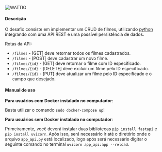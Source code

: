 ![WATTIO](http://wattio.com.br/web/image/1204-212f47c3/Logo%20Wattio.png)



#### Descrição

O desafio consiste em implementar um CRUD de filmes, utilizando [python](https://www.python.org/ "python") integrando com uma API REST e uma possível persistência de dados.

Rotas da API:

 - `/filmes` - [GET] deve retornar todos os filmes cadastrados.
 - `/filmes` - [POST] deve cadastrar um novo filme.
 - `/filmes/{id}` -  [GET] deve retornar o filme com ID especificado.
 - `/filmes/{id}` -  [DELETE] deve excluir um filme pelo ID especificado.
 - `/filmes/{id}` -  [PUT] deve atualizar um filme pelo ID especificado e o campo que desejado.


#### Manual de uso
**Para usuários com Docker instalado no computador**:

Basta utilizar o comando ``` sudo docker-compose up ```!

**Para usuários sem Docker instalado no computador**:

Primeiramente, você deverá instalar duas bibliotecas ``` pip install fastapi ``` e ``` pip install uvicorn ```. Após isso, será necessário ir até o diretório onde o arquivo ``` app_api.py ``` está localizado, logo após será necessário digitar o seguinte comando no terminal ``` uvicorn app_api:app --reload ```.

